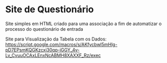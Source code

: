# Site de Questionário
Site simples em HTML criado para uma associação a fim de automatizar o processo do questionário de entrada

Site para Visualização da Tabela com os Dados: https://script.google.com/macros/s/AKfycbwl5mHlg-pD7EPsmKQGKzcxj30qp-iGGY_4v-Lv_CvuuOCAxLEnxNcABMH8XAXXF_Rz/exec
